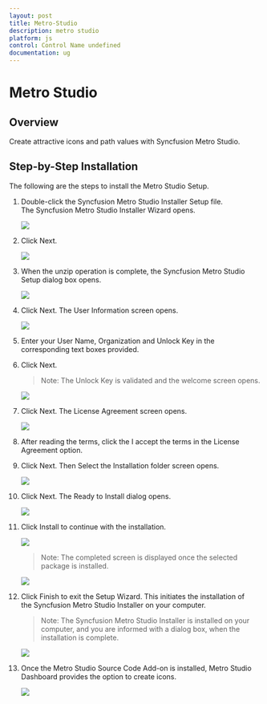 ```yaml
---
layout: post
title: Metro-Studio
description: metro studio
platform: js
control: Control Name undefined
documentation: ug
---
```


# Metro Studio

## Overview

Create attractive icons and path values with Syncfusion Metro Studio.

## Step-by-Step Installation

The following are the steps to install the Metro Studio Setup.

1.  Double-click the Syncfusion Metro Studio Installer Setup file. The Syncfusion Metro Studio Installer Wizard opens.

    ![](Step-by-Step-Installation_images/Step-by-Step-Installation_img1.png)

2.  Click Next.

    ![](Step-by-Step-Installation_images/Step-by-Step-Installation_img2.png)

3.  When the unzip operation is complete, the Syncfusion Metro Studio Setup dialog box opens.

    ![](Step-by-Step-Installation_images/Step-by-Step-Installation_img3.png)

4.  Click Next. The User Information screen opens.
    
	![](Step-by-Step-Installation_images/Step-by-Step-Installation_img4.png)

5.  Enter your User Name, Organization and Unlock Key in the corresponding text boxes provided.

6.  Click Next.

    > Note: The Unlock Key is validated and the welcome screen opens.

    ![](Step-by-Step-Installation_images/Step-by-Step-Installation_img6.png)

7.  Click Next. The License Agreement screen opens.

    ![](Step-by-Step-Installation_images/Step-by-Step-Installation_img7.png)

8.  After reading the terms, click the I accept the terms in the License Agreement option.

9.  Click Next. Then Select the Installation folder screen opens.

    ![](Step-by-Step-Installation_images/Step-by-Step-Installation_img8.png)

10. Click Next. The Ready to Install dialog opens.

    ![](Step-by-Step-Installation_images/Step-by-Step-Installation_img9.png)

11. Click Install to continue with the installation.

    ![](Step-by-Step-Installation_images/Step-by-Step-Installation_img10.png)

    > Note: The completed screen is displayed once the selected package is installed.

    ![](Step-by-Step-Installation_images/Step-by-Step-Installation_img12.png)

12. Click Finish to exit the Setup Wizard. This initiates the installation of the Syncfusion Metro Studio Installer on your computer.

    > Note: The Syncfusion Metro Studio Installer is installed on your computer, and you are informed with a dialog box, when the installation is complete.

    ![](Step-by-Step-Installation_images/Step-by-Step-Installation_img14.png)

13. Once the Metro Studio Source Code Add-on is installed, Metro Studio Dashboard provides the option to create icons.

    ![](Step-by-Step-Installation_images/Step-by-Step-Installation_img15.png)